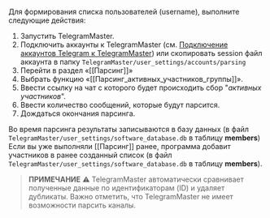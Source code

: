 Для формирования списка пользователей (username), выполните следующие действия:

1. Запустить TelegramMaster.
2. Подключить аккаунты к TelegramMaster (см. [Подключение аккаунтов Telegram к TelegramMaster](https://github.com/pyadrus/telegram_bot_smm/blob/01e9bda9119a011329e9099f7fc5004c455a0ae6/docs/%D0%9F%D0%BE%D0%B4%D0%BA%D0%BB%D1%8E%D1%87%D0%B5%D0%BD%D0%B8%D0%B5_%D0%B0%D0%BA%D0%BA%D0%B0%D1%83%D0%BD%D1%82%D0%BE%D0%B2/%D0%9F%D0%BE%D0%B4%D0%BA%D0%BB%D1%8E%D1%87%D0%B5%D0%BD%D0%B8%D0%B5_%D0%B0%D0%BA%D0%BA%D0%B0%D1%83%D0%BD%D1%82%D0%BE%D0%B2.md)) или скопировать session файл аккаунта в папку `TelegramMaster/user_settings/accounts/parsing`
3. Перейти в раздел «[[Парсинг]]»
4. Выбрать функцию «[[Парсинг_активных_участников_группы]]».
5. Ввести ссылку на чат с которого будет происходить сбор "*активных участников*".
6. Ввести количество сообщений, которые будут парсится. 
7. Дождаться окончания парсинга.

Во время парсинга результаты записываются в базу данных (в файл `TelegramMaster/user_settings/software_database.db` в таблицу **members**)
Если вы уже выполняли [[Парсинг]] ранее, программа добавит участников в ранее созданный список (в файл `TelegramMaster/user_settings/software_database.db` в таблицу **members**).

> **ПРИМЕЧАНИЕ**
> ⚠️ TelegramMaster автоматически сравнивает полученные данные по идентификаторам (ID) и удаляет дубликаты. 
> Важно отметить, что TelegramMaster не имеет возможности парсить каналы. 
